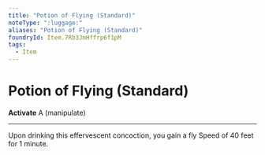 ```yaml
---
title: "Potion of Flying (Standard)"
noteType: ":luggage:"
aliases: "Potion of Flying (Standard)"
foundryId: Item.7Rb3JmHffrp6f1pM
tags:
  - Item
---
```


# Potion of Flying (Standard)

**Activate** A (manipulate)

* * *

Upon drinking this effervescent concoction, you gain a fly Speed of 40 feet for 1 minute.


